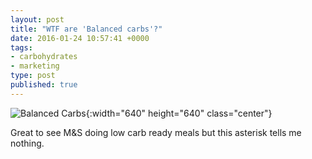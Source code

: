 ```yaml
---
layout: post
title: "WTF are 'Balanced carbs'?"
date: 2016-01-24 10:57:41 +0000
tags:
- carbohydrates
- marketing
type: post
published: true
---
```


![Balanced Carbs](https://scontent-lhr3-1.cdninstagram.com/hphotos-xfp1/t51.2885-15/e35/12534263_432924893570416_1210386116_n.jpg){:width="640" height="640" class="center"}

Great to see M&S doing low carb ready meals but this asterisk tells me nothing.
